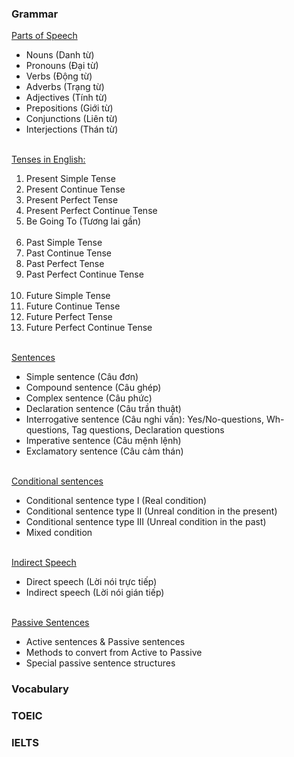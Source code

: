 ### Grammar

<a href="./EnglishGrammar/Parts-of-Speech/README.md" title="Parts of Speech">
    Parts of Speech
</a>

- Nouns (Danh từ)
- Pronouns (Đại từ)
- Verbs (Động từ)
- Adverbs (Trạng từ)
- Adjectives (Tính từ)
- Prepositions (Giới từ)
- Conjunctions (Liên từ)
- Interjections (Thán từ)

<br>
<a href="./EnglishGrammar/Tenses-in-English" title="Tenses in English">
    Tenses in English: 
</a>

1. Present Simple Tense
2. Present Continue Tense
3. Present Perfect Tense
4. Present Perfect Continue Tense
5. Be Going To (Tương lai gần)
   <br><br>
6. Past Simple Tense
7. Past Continue Tense
8. Past Perfect Tense
9. Past Perfect Continue Tense
   <br><br>
10. Future Simple Tense
11. Future Continue Tense
12. Future Perfect Tense
13. Future Perfect Continue Tense

<br>
<a href="./EnglishGrammar/Sentences/Sentences/Sentences.md" title="Sentences">
Sentences
</a>

- Simple sentence (Câu đơn)
- Compound sentence (Câu ghép)
- Complex sentence (Câu phức)
- Declaration sentence (Câu trần thuật)
- Interrogative sentence (Câu nghi vấn): Yes/No-questions, Wh-questions, Tag questions, Declaration questions
- Imperative sentence (Câu mệnh lệnh)
- Exclamatory sentence (Câu cảm thán)

<br>
<a href="./EnglishGrammar/Sentences/ConditionalSentences/ConditionalSentences.md" title="ConditionalSentences">
Conditional sentences
</a>

- Conditional sentence type I (Real condition)
- Conditional sentence type II (Unreal condition in the present)
- Conditional sentence type III (Unreal condition in the past)
- Mixed condition

<br>
<a href="./EnglishGrammar/Sentences/IndirectSpeech/IndirectSpeech.md" title="IndirectSpeech">
Indirect Speech
</a>

- Direct speech (Lời nói trực tiếp)
- Indirect speech (Lời nói gián tiếp)

<br>
<a href="./EnglishGrammar/Sentences/PassiveSentences/PassiveSentences.md" title="PassiveSentences">
Passive Sentences
</a>

- Active sentences & Passive sentences
- Methods to convert from Active to Passive
- Special passive sentence structures

### Vocabulary

### TOEIC

### IELTS